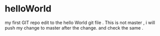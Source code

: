 # helloWorld
my first GIT repo
edit to the hello World git file .
This is not master , i will push my change to master after the change. and check the same .
